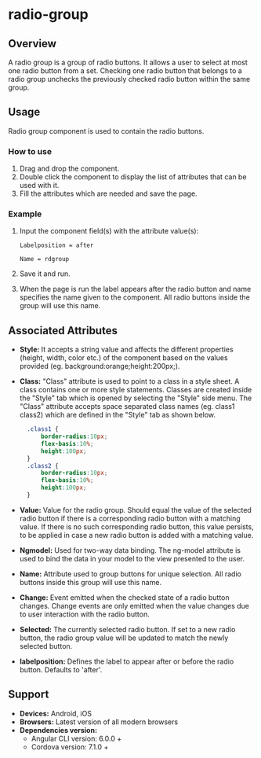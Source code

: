 # radio-group

## Overview

A radio group is a group of radio buttons. It allows a user to select at most one radio button from a set. Checking one radio button that belongs to a radio group unchecks the previously checked radio button within the same group.

## Usage

Radio group component is used to contain the radio buttons.

### How to use

1. Drag and drop the component. 
2. Double click the component to display the list of attributes that can be used with it.
3. Fill the attributes which are needed and save the page.

### Example

1. Input the component field\(s\) with the attribute value\(s\):  

    `Labelposition = after`  

    `Name = rdgroup`

2. Save it and run.
3. When the page is run the label appears after the radio button and name specifies the name given to the component. All radio buttons inside the group will use this name.

## Associated Attributes

* **Style:** It accepts a string value and affects the different properties \(height, width, color etc.\) of the component based on the values provided \(eg. background:orange;height:200px;\).
* **Class:** "Class" attribute is used to point to a class in a style sheet. A class contains one or more style statements. Classes are created inside the "Style" tab which is opened by selecting the "Style" side menu. The "Class" attribute accepts space separated class names \(eg. class1 class2\) which are defined in the "Style" tab as shown below.

  ```css
    .class1 {
        border-radius:10px;
        flex-basis:10%;
        height:100px;
    }
    .class2 {
        border-radius:10px;
        flex-basis:10%;
        height:100px;
    }
  ```

* **Value:** Value for the radio group. Should equal the value of the selected radio button if there is a corresponding radio button with a matching value. If there is no such corresponding radio button, this value persists, to be applied in case a new radio button is added with a matching value.
* **Ngmodel:** Used for two-way data binding. The ng-model attribute is used to bind the data in your model to the view presented to the user.
* **Name:** Attribute used to group buttons for unique selection. All radio buttons inside this group will use this name.
* **Change:** Event emitted when the checked state of a radio button changes. Change events are only emitted when the value changes due to user interaction with the radio button.
* **Selected:** The currently selected radio button. If set to a new radio button, the radio group value will be updated to match the newly selected button.
* **labelposition:** Defines the label to appear after or before the radio button. Defaults to 'after'.

## Support

* **Devices:** Android, iOS
* **Browsers:**  Latest version of all modern browsers
* **Dependencies version:** 
  * Angular CLI version: 6.0.0 + 
  * Cordova version: 7.1.0 +

